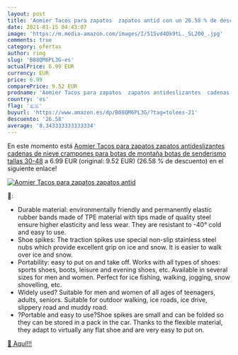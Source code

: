 ```yaml
---
layout: post
title: 'Aomier Tacos para zapatos  zapatos antid con un 26.58 % de descuento'
date: 2021-01-15 04:43:07
image: 'https://m.media-amazon.com/images/I/515vd4Dk9tL._SL200_.jpg'
comments: true
category: ofertas
author: ring
slug: 'B08QM6PL3G-es'
actualPrice: 6.99 EUR
currency: EUR
price: 6.99
comparePrice: 9.52 EUR
prodname: 'Aomier Tacos para zapatos  zapatos antideslizantes  cadenas de nieve  crampones para botas de montaña  botas de senderismo  tallas 30-48'
country: 'es'
flag: '🇪🇸'
buyurl: 'https://www.amazon.es/dp/B08QM6PL3G/?tag=tolees-21'
descuento: '26.58'
average: '8.343333333333334'
---
```


En este momento está [Aomier Tacos para zapatos  zapatos antideslizantes  cadenas de nieve  crampones para botas de montaña  botas de senderismo  tallas 30-48](https://www.amazon.es/dp/B08QM6PL3G/?tag=tolees-21) a 6.99 EUR (original: 9.52 EUR) (26.58 %  de descuento) en el siguiente enlace!

[![Aomier Tacos para zapatos  zapatos antid](https://m.media-amazon.com/images/I/515vd4Dk9tL._SL200_.jpg)](https://www.amazon.es/dp/B08QM6PL3G/?tag=tolees-21)

🔎:

- Durable material: environmentally friendly and permanently elastic rubber bands made of TPE material with tips made of quality steel ensure higher elasticity and less wear. They are resistant to -40° cold and easy to use.
- Shoe spikes: The traction spikes use special non-slip stainless steel nubs which provide excellent grip on ice and snow. It is easier to walk over ice and snow.
- Portability: easy to put on and take off. Works with all types of shoes: sports shoes, boots, leisure and evening shoes, etc. Available in several sizes for men and women. Perfect for ice fishing, walking, jogging, snow shovelling, etc.
- Widely used? Suitable for men and women of all ages of teenagers, adults, seniors. Suitable for outdoor walking, ice roads, ice drive, slippery road and muddy road.
- ?Portable and easy to use?Shoe spikes are small and can be folded so they can be stored in a pack in the car. Thanks to the flexible material, they adapt to virtually any flat shoe and are very easy to put on.

[🛒 Aquí!!!](https://www.amazon.es/dp/B08QM6PL3G/?tag=tolees-21)
